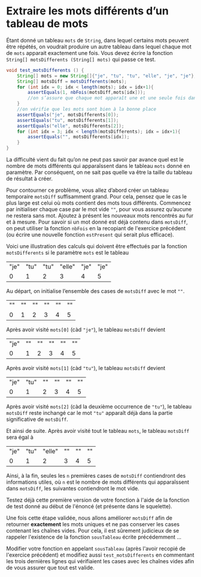 # Extraire les mots différents d’un tableau de mots

Étant donné un tableau `mots` de `String`, dans lequel certains mots peuvent être répétés, on voudrait produire un autre tableau dans lequel chaque mot de `mots` apparait exactement une fois. Vous devez écrire la fonction `String[] motsDifferents (String[] mots)` qui passe ce test.
```java
void test_motsDifferents () {
    String[] mots = new String[]{"je", "tu", "tu", "elle", "je", "je"};
    String[] motsDiff = motsDifferents(mots);
    for (int idx = 0; idx < length(mots); idx = idx+1){
        assertEquals(1, nbFois(motsDiff,mots[idx]));
        //on s’assure que chaque mot apparaît une et une seule fois dans motsDiff
    }
    //on vérifie que les mots sont bien à la bonne place
    assertEquals("je", motsDifferents[0]);
    assertEquals("tu", motsDifferents[1]);
    assertEquals("elle", motsDifferents[2]);
    for (int idx = 3; idx < length(motsDifferents); idx = idx+1){
        assertEquals("", motsDifferents[idx]);
    }
}
```

La difficulté vient du fait qu’on ne peut pas savoir par avance quel est le nombre de mots différents qui apparaîssent dans le tableau `mots` donné en paramètre. Par conséquent, on ne sait pas quelle va être la taille du tableau de résultat à créer.

Pour contourner ce problème, vous allez d’abord créer un tableau temporaire `motsDiff` suffisamment grand. Pour cela, pensez que le cas le plus large est celui où mots contient des mots tous différents. Commencez par initialiser chaque case par le mot vide `""`, pour vous assurez qu’aucune ne restera sans mot. Ajoutez à présent les nouveaux mots rencontrés au fur et à mesure. Pour savoir si un mot donné est déjà contenu dans `motsDiff`, on peut utiliser la fonction `nbFois` en la recopiant de l'exercice précédent (ou écrire une nouvelle fonction `estPresent` qui serait plus efficace).

Voici une illustration des calculs qui doivent être effectués par la fonction `motsDifferents` si le paramètre `mots` est le tableau 

<table>
  <tr><td>"je"</td><td>"tu"</td><td>"tu"</td><td>"elle"</td><td>"je"</td><td>"je"</td></tr>
  <tr><td>   0</td><td>   1</td><td>   2</td><td>     3</td><td>   4</td><td>   5</td></tr>
</table>

Au départ, on initialise l’ensemble des cases de `motsDiff` avec le mot `""`.

<table>
  <tr><td>""</td><td>""</td><td>""</td><td>""</td><td>""</td><td>""</td></tr>
  <tr><td> 0</td><td> 1</td><td> 2</td><td> 3</td><td> 4</td><td> 5</td></tr>
</table>

Après avoir visité `mots[0]` (càd `"je"`), le tableau `motsDiff` devient

<table>
  <tr><td>"je"</td><td>""</td><td>""</td><td>""</td><td>""</td><td>""</td></tr>
  <tr><td>   0</td><td> 1</td><td> 2</td><td> 3</td><td> 4</td><td> 5</td></tr>
</table>

Après avoir visité `mots[1]` (càd `"tu"`), le tableau `motsDiff` devient

<table>
  <tr><td>"je"</td><td>"tu"</td><td>""</td><td>""</td><td>""</td><td>""</td></tr>
  <tr><td>   0</td><td>  1</td><td> 2</td><td> 3</td><td> 4</td><td> 5</td></tr>
</table>

Après avoir visité `mots[2]` (càd la deuxième occurrence de `"tu"`), le tableau `motsDiff` reste inchangé car le mot `"tu"` apparaît déjà dans la partie significative de `motsDiff`. 

Et ainsi de suite. Après avoir visité tout le tableau `mots`, le tableau `motsDiff` sera égal à 

<table>
  <tr><td>"je"</td><td>"tu"</td><td>"elle"</td><td>""</td><td>""</td><td>""</td></tr>
  <tr><td>   0</td><td>  1</td><td>      2</td><td> 3</td><td> 4</td><td> 5</td></tr>
</table>

Ainsi, à la fin, seules les `n` premières cases de `motsDiff` contiendront des informations utiles, où `n` est le nombre de mots différents qui apparaîssent dans `motsDiff`, les suivantes contiendront le mot vide.

Testez déjà cette première version de votre fonction à l'aide de la fonction de test donné au début de l'énoncé (et présente dans le squelette).

Une fois cette étape validée, nous allons améliorer `motsDiff` afin de retourner **exactement** les mots uniques et ne pas conserver les cases contenant les chaînes vides. Pour cela, il est sûrement judicieux de se rappeler l'existence de la fonction `sousTableau` écrite précédemment ...

Modifier votre fonction en appelant `sousTableau` (après l'avoir recopié de l'exercice précédent) et modifiez aussi `test_motsDifferents` en commentant les trois dernières lignes qui vérifiaient les cases avec les chaînes vides afin de vous assurer que tout est valide.
